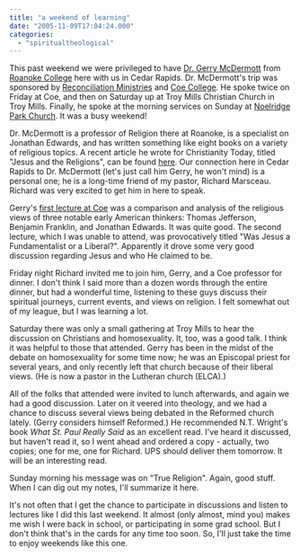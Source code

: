 ```yaml
---
title: "a weekend of learning"
date: "2005-11-09T17:04:24.000"
categories: 
  - "spiritualtheological"
---
```


This past weekend we were privileged to have [Dr. Gerry McDermott](http://www2.roanoke.edu/religion/mcdermott.htm) from [Roanoke College](http://web.roanoke.edu/) here with us in Cedar Rapids. Dr. McDermott's trip was sponsored by [Reconciliation Ministries](http://www.recminusa.org) and [Coe College](http://www.coe.edu). He spoke twice on Friday at Coe, and then on Saturday up at Troy Mills Christian Church in Troy Mills. Finally, he spoke at the morning services on Sunday at [Noelridge Park Church](http://www.noelridge.org). It was a busy weekend!

Dr. McDermott is a professor of Religion there at Roanoke, is a specialist on Jonathan Edwards, and has written something like eight books on a variety of religious topics. A recent article he wrote for Christianity Today, titled "Jesus and the Religions", can be found [here](http://www.ctlibrary.com/bc/2004/janfeb/4.09.html). Our connection here in Cedar Rapids to Dr. McDermott (let's just call him Gerry, he won't mind) is a personal one; he is a long-time friend of my pastor, Richard Marsceau. Richard was very excited to get him in here to speak.

Gerry's [first lecture at Coe](http://www2.roanoke.edu/religion/McDermott/franklinjefferson.htm) was a comparison and analysis of the religious views of three notable early American thinkers: Thomas Jefferson, Benjamin Franklin, and Jonathan Edwards. It was quite good. The second lecture, which I was unable to attend, was provocatively titled "Was Jesus a Fundamentalist or a Liberal?". Apparently it drove some very good discussion regarding Jesus and who He claimed to be.

Friday night Richard invited me to join him, Gerry, and a Coe professor for dinner. I don't think I said more than a dozen words through the entire dinner, but had a wonderful time, listening to these guys discuss their spiritual journeys, current events, and views on religion. I felt somewhat out of my league, but I was learning a lot.

Saturday there was only a small gathering at Troy Mills to hear the discussion on Christians and homosexuality. It, too, was a good talk. I think it was helpful to those that attended. Gerry has been in the midst of the debate on homosexuality for some time now; he was an Episcopal priest for several years, and only recently left that church because of their liberal views. (He is now a pastor in the Lutheran church (ELCA).)

All of the folks that attended were invited to lunch afterwards, and again we had a good discussion. Later on it veered into theology, and we had a chance to discuss several views being debated in the Reformed church lately. (Gerry considers himself Reformed.) He recommended N.T. Wright's book _What St. Paul Really Said_ as an excellent read. I've heard it discussed, but haven't read it, so I went ahead and ordered a copy - actually, two copies; one for me, one for Richard. UPS should deliver them tomorrow. It will be an interesting read.

Sunday morning his message was on "True Religion". Again, good stuff. When I can dig out my notes, I'll summarize it here.

It's not often that I get the chance to participate in discussions and listen to lectures like I did this last weekend. It almost (only almost, mind you) makes me wish I were back in school, or participating in some grad school. But I don't think that's in the cards for any time too soon. So, I'll just take the time to enjoy weekends like this one.
